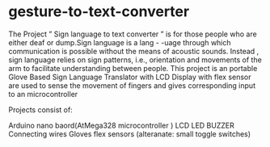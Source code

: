 # gesture-to-text-converter


The Project ” Sign language to text converter ” is for those people who are either deaf or dump.Sign language is a lang - -uage through which communication is possible without the means of acoustic sounds. Instead , sign language relies on sign patterns, i.e., orientation and movements of the arm to facilitate understanding between people. This project is an portable Glove Based Sign Language Translator with LCD Display with flex sensor are used to sense the movement of fingers and gives corresponding input to an microcontroller

Projects consist of:

Arduino nano baord(AtMega328 microcontroller )
LCD
LED
BUZZER
Connecting wires
Gloves
flex sensors (alteranate: small toggle switches)
